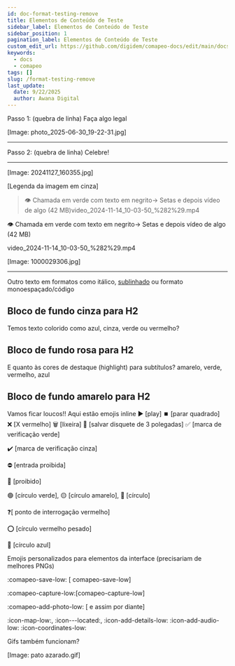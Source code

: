 ```yaml
---
id: doc-format-testing-remove
title: Elementos de Conteúdo de Teste
sidebar_label: Elementos de Conteúdo de Teste
sidebar_position: 1
pagination_label: Elementos de Conteúdo de Teste
custom_edit_url: https://github.com/digidem/comapeo-docs/edit/main/docs/format-testing-remove.md
keywords:
  - docs
  - comapeo
tags: []
slug: /format-testing-remove
last_update:
  date: 9/22/2025
  author: Awana Digital
---
```

Passo 1: (quebra de linha)
Faça algo legal


[Image: photo_2025-06-30_19-22-31.jpg]


---


Passo 2: (quebra de linha)
Celebre!


---


[Image: 20241127_160355.jpg]


[Legenda da imagem em cinza]

> 👁️ Chamada em verde com texto em negrito→ Setas e depois vídeo de algo (42 MB)video_2024-11-14_10-03-50_%282%29.mp4

👁️ Chamada em verde com texto em negrito→ Setas e depois vídeo de algo (42 MB)


video_2024-11-14_10-03-50_%282%29.mp4


[Image: 1000029306.jpg]


---


Outro texto em formatos como itálico, <u>sublinhado</u> ou formato monoespaçado/código


## Bloco de fundo cinza para H2


Temos texto colorido como azul, cinza, verde ou vermelho?


## Bloco de fundo rosa para H2


E quanto às cores de destaque (highlight) para subtítulos? amarelo, verde, vermelho, azul


## Bloco de fundo amarelo para H2


Vamos ficar loucos!! Aqui estão emojis inline ▶️ [play] ⏹️ [parar quadrado] ❌ [X vermelho] 🗑️ [lixeira] 💾 [salvar disquete de 3 polegadas] ✅ [marca de verificação verde]


✔️ [marca de verificação cinza]


⛔ [entrada proibida]


🚫 [proibido]


🟢 [círculo verde], 🟡 [círculo amarelo], 🔴 [círculo]


❓[ ponto de interrogação vermelho]


⭕ [círculo vermelho pesado]


🔵 [círculo azul]


Emojis personalizados para elementos da interface (precisariam de melhores PNGs)


:comapeo-save-low: [ comapeo-save-low]


:comapeo-capture-low:[comapeo-capture-low]


:comapeo-add-photo-low: [ e assim por diante]


:icon-map-low:, :icon---located:, :icon-add-details-low: :icon-add-audio-low: :icon-coordinates-low:


Gifs também funcionam?


[Image: pato azarado.gif]

